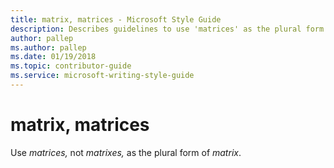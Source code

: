 ```yaml
---
title: matrix, matrices - Microsoft Style Guide
description: Describes guidelines to use 'matrices' as the plural form of 'matrix' in Microsoft documents.
author: pallep
ms.author: pallep
ms.date: 01/19/2018
ms.topic: contributor-guide
ms.service: microsoft-writing-style-guide
---
```


# matrix, matrices

Use *matrices,* not *matrixes,* as the plural form of *matrix*.
